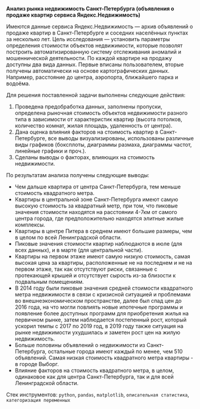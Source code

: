 **Анализ рынка недвижимость Санкт-Петербурга (объявления о продаже квартир сервиса Яндекс.Недвижимость)**

Имеются данные сервиса Яндекс.Недвижимость — архив объявлений о продаже квартир в Санкт-Петербурге и соседних населённых пунктах за несколько лет. Цель исследования — установить параметры определения стоимости объектов недвижимости, которые позволят построить автоматизированную систему отслеживания аномалий и мошеннической деятельности. По каждой квартире на продажу доступны два вида данных. Первые вписаны пользователем, вторые получены автоматически на основе картографических данных. Например, расстояние до центра, аэропорта, ближайшего парка и водоёма.

Для решения поставленной задачи выполнены следующие действия:
1. Проведена предобработка данных, заполнены пропуски, определена рыночная стоимость объектов недвижимости разного типа в зависимости от характеристик квартир (высота потолков, количество комнат, жилая площадь, удаленность от центра). 
2. Дана оценка влияния факторов на стоимость квартир в Санкт-Петербурге, все выводы визуализированы, использованы различные виды графиков (боксплоты, диаграммы размаха, диаграммы частот, линейные графики и проч.). 
3. Сделаны выводы о факторах, влияющих на стоимость недвижимости.

По результатам анализа получены следующие выводы:

- Чем дальше квартира от центра Санкт-Петербурга, тем меньше стоимость квадратного метра.
- Квартиры в центральной зоне Санкт-Петербурга имеют самую высокую стоимость за квадратный метр, при том, что пиковые значения стоимости находятся на расстоянии 4-7км от самого центра города, где предположительно находятся элитные жилые комплексы.
- Квартиры в центре Питера в среднем имеют большие размеры, чем в целом по всей Ленинградской области.
- Пиковые значения стоимости квартир наблюдаются в июле (для всех данных), и в марте (для центральной части).
- Квартиры на первом этаже имеют самую низкую стоимость, самая высокая цена за квартиры, расположенные не на последнем и не на первом этаже, так как отсутствуют риски, связанные с протекающей крышей и отсутствует сырость из-за близости к подвальным помещениям.
- В 2014 году были пиковые значения средней стоимости квадратного метра недвижимости в связи с кризисной ситуацией и проблемами во внешнеэкономическом пространстве, далее был спад цен до 2016 года, на что могли повлиять новые ипотечные программы и появление более доступных программ для приобретения жилья на первичном рынке, затем наблюдается постепенный рост, который ускорил темпы с 2017 по 2019 год, в 2019 году также ситуация на рынке недвижимости ухудшилась и заметен рост цен на жилую недвижимость.
- Больше половины объявлений о недвижимости из Санкт-Петербурга, остальные города имеют каждый по менее, чем 510 объявлений. Самая низкая стоимость квадратного метра квартиры - в городе Выборг.
- Влияние факторов на стоимость квадратного метра, в целом, одинаковое как для центра Санкт-Петербурга, так и для всей Ленинградской области.

Стек инструментов: `python`, `pandas`, `matplotlib`, `описательная статистика`, `категоризация переменных`
